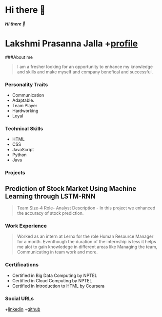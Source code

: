 # Hi there 👋
##### Hi there 👋
>
Lakshmi Prasanna Jalla
+[profile](https://C:\Users\laksh\Downloads\profile.jpg)
=========
###About me
> I am a fresher looking for an opportunity to enhance my knowledge and skills and make myself and company benefical and successful.
### Personality Traits
- Communication
- Adaptable.
- Team Player
- Hardworking
- Loyal
### Technical Skills
- HTML
- CSS
- JavaScript
- Python
- Java
### Projects
## Prediction of Stock Market Using Machine Learning through LSTM-RNN
> Team Size-4
> Role- Analyst
> Description - In this project we enhanced the accuracy of stock prediction.

### Work Experience
> Worked as an intern at Lernx for the role Human Resource Manager for a month.
> Eventhough the duration of the internship is less it helps me alot to gain knowledege in different areas like Managing the team, Communicating in team work and more.

### Certifications
- Certified in Big Data Computing by NPTEL
- Certified in Cloud Computing by NPTEL
- Certified in Introduction to HTML by Coursera
### Social URLs
+[linkedin](https://www.linkedin.com/in/jalla-lakshmi-prasanna/)
+[github](https://github.com/lakshmiprasannajalla/lakshmiprasannajalla/edit/main/README.md)


<!--
**lakshmiprasannajalla/lakshmiprasannajalla** is a ✨ _special_ ✨ repository because its `README.md` (this file) appears on your GitHub profile.

Here are some ideas to get you started:

- 🔭 I’m currently working on ...
- 🌱 I’m currently learning ...
- 👯 I’m looking to collaborate on ...
- 🤔 I’m looking for help with ...
- 💬 Ask me about ...
- 📫 How to reach me: ...
- 😄 Pronouns: ...
- ⚡ Fun fact: ...
-->
